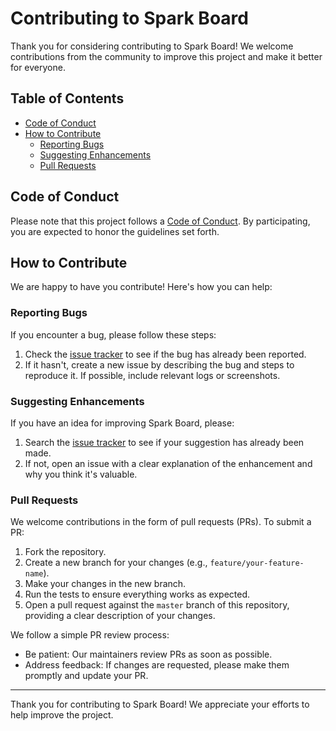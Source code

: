 # Contributing to Spark Board

Thank you for considering contributing to Spark Board! We welcome contributions from the community to improve this project and make it better for everyone.

## Table of Contents

- [Code of Conduct](#code-of-conduct)
- [How to Contribute](#how-to-contribute)
  - [Reporting Bugs](#reporting-bugs)
  - [Suggesting Enhancements](#suggesting-enhancements)
  - [Pull Requests](#pull-requests)

## Code of Conduct

Please note that this project follows a [Code of Conduct](CODE_OF_CONDUCT.md). By participating, you are expected to honor the guidelines set forth.

## How to Contribute

We are happy to have you contribute! Here's how you can help:

### Reporting Bugs

If you encounter a bug, please follow these steps:

1. Check the [issue tracker](https://github.com/albinpk/spark_board/issues) to see if the bug has already been reported.
2. If it hasn't, create a new issue by describing the bug and steps to reproduce it. If possible, include relevant logs or screenshots.

### Suggesting Enhancements

If you have an idea for improving Spark Board, please:

1. Search the [issue tracker](https://github.com/albinpk/spark_board/issues) to see if your suggestion has already been made.
2. If not, open an issue with a clear explanation of the enhancement and why you think it's valuable.

### Pull Requests

We welcome contributions in the form of pull requests (PRs). To submit a PR:

1. Fork the repository.
2. Create a new branch for your changes (e.g., `feature/your-feature-name`).
3. Make your changes in the new branch.
4. Run the tests to ensure everything works as expected.
5. Open a pull request against the `master` branch of this repository, providing a clear description of your changes.

We follow a simple PR review process:

- Be patient: Our maintainers review PRs as soon as possible.
- Address feedback: If changes are requested, please make them promptly and update your PR.

---

Thank you for contributing to Spark Board! We appreciate your efforts to help improve the project.
